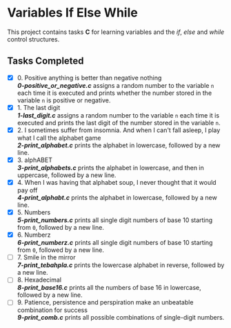 # Variables If Else While

This project contains tasks __C__ for learning variables and the _if_, _else_ and _while_ control structures.

## Tasks Completed

+ [x] 0\. Positive anything is better than negative nothing<br/>_**0-positive_or_negative.c**_ assigns a random number to the variable `n` each time it is executed and prints whether the number stored in the variable `n` is positive or negative.
+ [x] 1\. The last digit<br/>_**1-last_digit.c**_ assigns a random number to the variable `n` each time it is executed and prints the last digit of the number stored in the variable `n`.
+ [x] 2\. I sometimes suffer from insomnia. And when I can't fall asleep, I play what I call the alphabet game<br/>_**2-print_alphabet.c**_ prints the alphabet in lowercase, followed by a new line.
+ [x] 3\. alphABET<br/>_**3-print_alphabets.c**_ prints the alphabet in lowercase, and then in uppercase, followed by a new line.
+ [x] 4\. When I was having that alphabet soup, I never thought that it would pay off<br/>_**4-print_alphabt.c**_ prints the alphabet in lowercase, followed by a new line.
+ [x] 5\. Numbers<br/>_**5-print_numbers.c**_ prints all single digit numbers of base 10 starting from `0`, followed by a new line.
+ [x] 6\. Numberz<br/>_**6-print_numberz.c**_ prints all single digit numbers of base 10 starting from `0`, followed by a new line.
+ [ ] 7\. Smile in the mirror<br/>_**7-print_tebahpla.c**_ prints the lowercase alphabet in reverse, followed by a new line.
+ [ ] 8\. Hexadecimal<br/>_**8-print_base16.c**_ prints all the numbers of base 16 in lowercase, followed by a new line.
+ [ ] 9\. Patience, persistence and perspiration make an unbeatable combination for success<br/>_**9-print_comb.c**_ prints all possible combinations of single-digit numbers.
